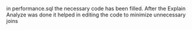 in performance.sql the necessary code has been filled. After the Explain Analyze was done it helped in editing the code to minimize unnecessary joins